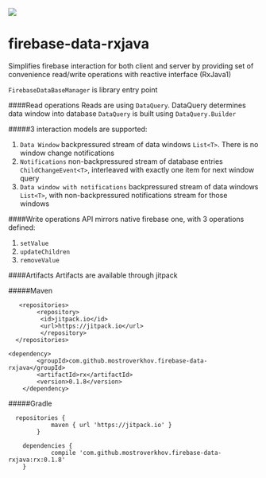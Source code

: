 [![](https://jitpack.io/v/mostroverkhov/firebase-data-rxjava.svg)](https://jitpack.io/#mostroverkhov/firebase-data-rxjava)

# firebase-data-rxjava

Simplifies firebase interaction for both client and server by providing set
of convenience read/write operations with reactive interface (RxJava1)

`FirebaseDataBaseManager` is library entry point

####Read operations
Reads are using `DataQuery`. DataQuery determines data window into database
  `DataQuery` is built using `DataQuery.Builder`

#####3 interaction models are supported:

1. `Data Window` backpressured stream of data windows `List<T>`. There is no window change notifications
2. `Notifications` non-backpressured stream of database entries `ChildChangeEvent<T>`, 
  interleaved with exactly one item for next window query
3. `Data window with notifications` backpressured stream of data windows `List<T>`, 
   with non-backpressured notifications stream for those windows 
   
####Write operations
API mirrors native firebase one, with 3 operations defined:

1. `setValue`
2. `updateChildren`
3. `removeValue`

####Artifacts
Artifacts are available through jitpack

#####Maven
```
   <repositories>
  		<repository>
	     <id>jitpack.io</id>
   		 <url>https://jitpack.io</url>
		 </repository>
  </repositories>
```
```
<dependency>
	    <groupId>com.github.mostroverkhov.firebase-data-rxjava</groupId>
	    <artifactId>rx</artifactId>
	    <version>0.1.8</version>
	</dependency>
  ```
  
#####Gradle
```
  repositories {
			maven { url 'https://jitpack.io' }
		}
```
```
    dependencies {
	        compile 'com.github.mostroverkhov.firebase-data-rxjava:rx:0.1.8'
	}
```
